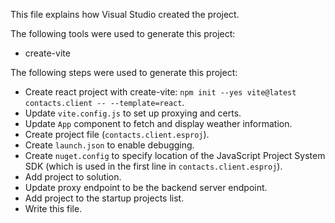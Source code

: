 This file explains how Visual Studio created the project.

The following tools were used to generate this project:
- create-vite

The following steps were used to generate this project:
- Create react project with create-vite: `npm init --yes vite@latest contacts.client -- --template=react`.
- Update `vite.config.js` to set up proxying and certs.
- Update `App` component to fetch and display weather information.
- Create project file (`contacts.client.esproj`).
- Create `launch.json` to enable debugging.
- Create `nuget.config` to specify location of the JavaScript Project System SDK (which is used in the first line in `contacts.client.esproj`).
- Add project to solution.
- Update proxy endpoint to be the backend server endpoint.
- Add project to the startup projects list.
- Write this file.
